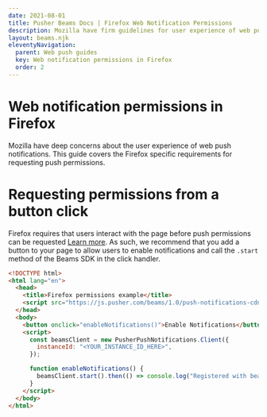 ```yaml
---
date: 2021-08-01
title: Pusher Beams Docs | Firefox Web Notification Permissions
description: Mozilla have firm guidelines for user experience of web push notifications. This guide covers the Firefox specific requirements to requesting push permission.
layout: beams.njk
eleventyNavigation:
  parent: Web push guides
  key: Web notification permissions in Firefox
  order: 2
---
```


# Web notification permissions in Firefox

Mozilla have deep concerns about the user experience of web push notifications. This guide covers the Firefox specific requirements for requesting push permissions.

# Requesting permissions from a button click

Firefox requires that users interact with the page before push permissions can be requested [Learn more](https://blog.mozilla.org/futurereleases/2019/11/04/restricting-notification-permission-prompts-in-firefox/). As such, we recommend that you add a button to your page to allow users to enable notifications and call the `.start` method of the Beams SDK in the click handler.

```html
<!DOCTYPE html>
<html lang="en">
  <head>
    <title>Firefox permissions example</title>
    <script src="https://js.pusher.com/beams/1.0/push-notifications-cdn.js"></script>
  </head>
  <body>
    <button onclick="enableNotifications()">Enable Notifications</button>
    <script>
      const beamsClient = new PusherPushNotifications.Client({
        instanceId: "<YOUR_INSTANCE_ID_HERE>",
      });

      function enableNotifications() {
        beamsClient.start().then(() => console.log("Registered with beams!"));
      }
    </script>
  </body>
</html>
```
